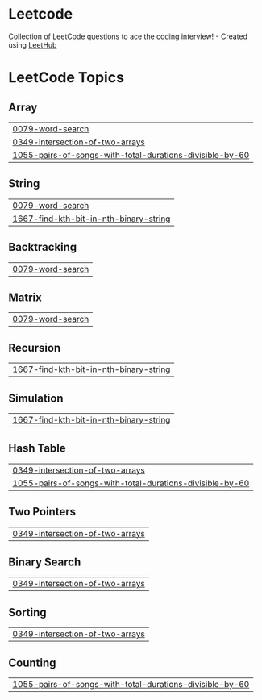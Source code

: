 # Leetcode
Collection of LeetCode questions to ace the coding interview! - Created using [LeetHub](https://github.com/QasimWani/LeetHub)

<!---LeetCode Topics Start-->
# LeetCode Topics
## Array
|  |
| ------- |
| [0079-word-search](https://github.com/Sameer-Pal/Leetcode/tree/master/0079-word-search) |
| [0349-intersection-of-two-arrays](https://github.com/Sameer-Pal/Leetcode/tree/master/0349-intersection-of-two-arrays) |
| [1055-pairs-of-songs-with-total-durations-divisible-by-60](https://github.com/Sameer-Pal/Leetcode/tree/master/1055-pairs-of-songs-with-total-durations-divisible-by-60) |
## String
|  |
| ------- |
| [0079-word-search](https://github.com/Sameer-Pal/Leetcode/tree/master/0079-word-search) |
| [1667-find-kth-bit-in-nth-binary-string](https://github.com/Sameer-Pal/Leetcode/tree/master/1667-find-kth-bit-in-nth-binary-string) |
## Backtracking
|  |
| ------- |
| [0079-word-search](https://github.com/Sameer-Pal/Leetcode/tree/master/0079-word-search) |
## Matrix
|  |
| ------- |
| [0079-word-search](https://github.com/Sameer-Pal/Leetcode/tree/master/0079-word-search) |
## Recursion
|  |
| ------- |
| [1667-find-kth-bit-in-nth-binary-string](https://github.com/Sameer-Pal/Leetcode/tree/master/1667-find-kth-bit-in-nth-binary-string) |
## Simulation
|  |
| ------- |
| [1667-find-kth-bit-in-nth-binary-string](https://github.com/Sameer-Pal/Leetcode/tree/master/1667-find-kth-bit-in-nth-binary-string) |
## Hash Table
|  |
| ------- |
| [0349-intersection-of-two-arrays](https://github.com/Sameer-Pal/Leetcode/tree/master/0349-intersection-of-two-arrays) |
| [1055-pairs-of-songs-with-total-durations-divisible-by-60](https://github.com/Sameer-Pal/Leetcode/tree/master/1055-pairs-of-songs-with-total-durations-divisible-by-60) |
## Two Pointers
|  |
| ------- |
| [0349-intersection-of-two-arrays](https://github.com/Sameer-Pal/Leetcode/tree/master/0349-intersection-of-two-arrays) |
## Binary Search
|  |
| ------- |
| [0349-intersection-of-two-arrays](https://github.com/Sameer-Pal/Leetcode/tree/master/0349-intersection-of-two-arrays) |
## Sorting
|  |
| ------- |
| [0349-intersection-of-two-arrays](https://github.com/Sameer-Pal/Leetcode/tree/master/0349-intersection-of-two-arrays) |
## Counting
|  |
| ------- |
| [1055-pairs-of-songs-with-total-durations-divisible-by-60](https://github.com/Sameer-Pal/Leetcode/tree/master/1055-pairs-of-songs-with-total-durations-divisible-by-60) |
<!---LeetCode Topics End-->